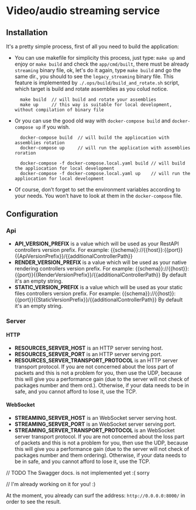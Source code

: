# Video/audio streaming service

## Installation

It's a pretty simple process, first of all you need to build the application:
- You can use makefile for simplicity this process, just type: `make up` and enjoy or `make build` and check the `app/cmd/built`, there must be already `streaming` binary file, ok, let's do it again, type `make build` and go the same dir., you should to see the `legacy_streaming` binary file. This feature is implemented by `./.ops/build/build_and_rotate.sh` script, which target is build and rotate assemblies as you colud notice.
  
  ```
    make build  // will build and rotate your assemblies
    make up     // this way is suitable for local development, without compilation of binary file
  ```
  
- Or you can use the good old way with `docker-compose build` and `docker-compose up` if you wish.

  ```
    docker-compose build  // will build the appliocation with assemblies rotation
    docker-compose up     // will run the application with assemblies roration
  
    docker-compose -f docker-compose.local.yaml build // will build the appliocation for local development
    docker-compose -f docker-compose.local.yaml up    // will run the appliocation for local development
  ```
  
- Of course, don’t forget to set the environment variables according to your needs. You won’t have to look at them in the `docker-compose` file.

## Configuration

### Api
- **API_VERSION_PREFIX** is a value which will be used as your RestAPI controllers version prefix.
   For example: {{schema}}://{{host}}:{{port}}{{ApiVersionPrefix}}/{{additionalControllerPath}}
- **RENDER_VERSION_PREFIX** is a value which will be used as your native rendering controllers version prefix.
  For example: {{schema}}://{{host}}:{{port}}{{RenderVersionPrefix}}/{{additionalControllerPath}}
  By default it's an empty string.
- **STATIC_VERSION_PREFIX** is a value which will be used as your static files controllers version prefix.
  For example: {{schema}}://{{host}}:{{port}}{{StaticVersionPrefix}}/{{additionalControllerPath}}
  By default it's an empty string.

### Server
#### HTTP
- **RESOURCES_SERVER_HOST** is an HTTP server serving host.
- **RESOURCES_SERVER_PORT** is an HTTP server serving port.
- **RESOURCES_SERVER_TRANSPORT_PROTOCOL** is an HTTP server transport protocol.
  If you are not concerned about the loss part of packets and this is not a problem for you, then use the UDP,
  because this will give you a performance gain (due to the server will not check of packages number and them ord.).
  Otherwise, if your data needs to be in safe, and you cannot afford to lose it, use the TCP.
#### WebSocket
- **STREAMING_SERVER_HOST** is an WebSocket server serving host.
- **STREAMING_SERVER_PORT** is an WebSocket server serving port.
- **STREAMING_SERVER_TRANSPORT_PROTOCOL** is an WebSocket server transport protocol.
  If you are not concerned about the loss part of packets and this is not a problem for you, then use the UDP,
  because this will give you a performance gain (due to the server will not check of packages number and them ordering).
  Otherwise, if your data needs to be in safe, and you cannot afford to lose it, use the TCP.


// TODO The Swagger docs. is not implemented yet :( sorry

// I'm already working on it for you! :)

At the moment, you already can surf the address: `http://0.0.0.0:8000/` in order to see the result.
